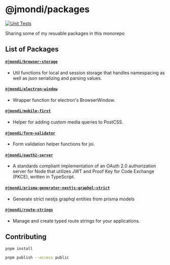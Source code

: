 # @jmondi/packages

[![Unit Tests](https://github.com/jasonraimondi/jmondi/actions/workflows/unit_test.yaml/badge.svg)](https://github.com/jasonraimondi/jmondi/actions/workflows/unit_test.yaml)

Sharing some of my resuable packages in this monorepo

## List of Packages

#### [`@jmondi/browser-storage`](./packages/browser-storage)

* Util functions for local and session storage that handles namespacing as well as json serializing and parsing values.

#### [`@jmondi/electron-window`](./packages/electron-window)

* Wrapper function for electron's BrowserWindow.

#### [`@jmondi/mobile-first`](./packages/custom-media-mobile-first)

* Helper for adding custom media queries to PostCSS.

#### [`@jmondi/form-validator`](./packages/form-validator)

* Form validation helper functions for joi. 

#### [`@jmondi/oauth2-server`](https://github.com/jasonraimondi/ts-oauth2-server)

* A standards compliant implementation of an OAuth 2.0 authorization server for Node that utilizes JWT and Proof Key for Code Exchange (PKCE), written in TypeScript. 

#### [`@jmondi/prisma-generator-nestjs-graphql-strict`](https://github.com/jasonraimondi/prisma-generator-nestjs-graphql-strict)

* Generate strict nestjs graphql entities from prisma models

#### [`@jmondi/route-strings`](./packages/route-strings)

* Manage and create typed route strings for your applications.



## Contributing

```bash
pnpm install
```

```bash
pnpm publish --access public
```
